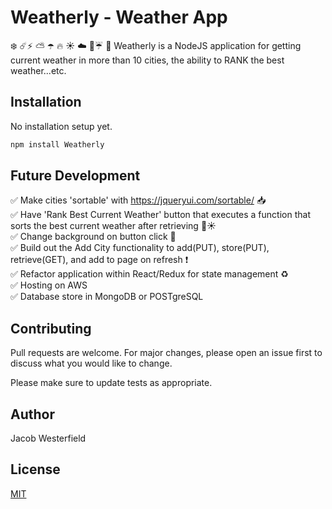# Weatherly - Weather App

  ❄️ ☄️⚡️ ⛅️ ☂️ 🔥 ☀️ ☁️ 💨☔️ 🌊 Weatherly is a NodeJS application for getting current weather in more than 10 cities, the ability to RANK the best weather...etc.

## Installation

No installation setup yet. 

```bash
npm install Weatherly
```

## Future Development
✅ Make cities 'sortable' with https://jqueryui.com/sortable/ 📥 <br />
✅ Have 'Rank Best Current Weather' button that executes a function that sorts the best current weather after retrieving 🔘☀️ <br />
✅ Change background on button click 🔘 <br />
✅ Build out the Add City functionality to add(PUT), store(PUT), retrieve(GET), and add to page on refresh ❗ <br />
✅ Refactor application within React/Redux for state management ♻️ <br />
✅ Hosting on AWS <br />
✅ Database store in MongoDB or POSTgreSQL <br />

## Contributing
Pull requests are welcome. For major changes, please open an issue first to discuss what you would like to change.

Please make sure to update tests as appropriate.

## Author 
Jacob Westerfield

## License
[MIT](https://choosealicense.com/licenses/mit/)
